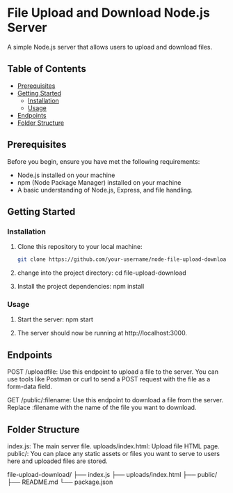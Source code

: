 # File Upload and Download Node.js Server

A simple Node.js server that allows users to upload and download files.

## Table of Contents

- [Prerequisites](#prerequisites)
- [Getting Started](#getting-started)
  - [Installation](#installation)
  - [Usage](#usage)
- [Endpoints](#endpoints)
- [Folder Structure](#folder-structure)

## Prerequisites

Before you begin, ensure you have met the following requirements:

- Node.js installed on your machine
- npm (Node Package Manager) installed on your machine
- A basic understanding of Node.js, Express, and file handling.

## Getting Started

### Installation

1. Clone this repository to your local machine:

   ```bash
   git clone https://github.com/your-username/node-file-upload-download.git

2. change into the project directory:
  cd file-upload-download

3. Install the project dependencies:
  npm install

### Usage

1. Start the server:
  npm start

2. The server should now be running at http://localhost:3000.

## Endpoints
POST /uploadfile: Use this endpoint to upload a file to the server. You can use tools like Postman or curl to send a POST request with the file as a form-data field.

GET /public/:filename: Use this endpoint to download a file from the server. Replace :filename with the name of the file you want to download.

## Folder Structure
index.js: The main server file.
uploads/index.html: Upload file HTML page.
public/: You can place any static assets or files you want to serve to users here and uploaded files are stored.

file-upload-download/
├── index.js
├── uploads/index.html
├── public/
├── README.md
└── package.json
